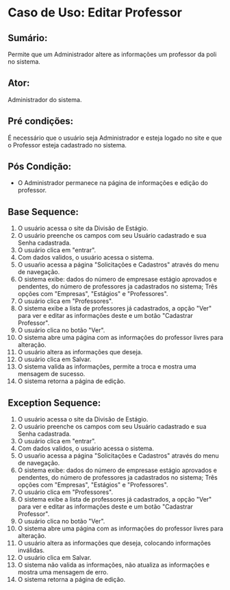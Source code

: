 # Caso de Uso: Editar Professor

## Sumário: 
Permite que um Administrador altere as informações um professor da poli no sistema.

## Ator:
Administrador do sistema.

## Pré condições:
É necessário que o usuário seja Administrador e esteja logado no site e que o Professor esteja cadastrado no sistema.

## Pós Condição:
* O Administrador permanece na página de informações e edição do professor.

## Base Sequence:
1. O usuário acessa o site da Divisão de Estágio.
2. O usuário preenche os campos com seu Usuário cadastrado e sua Senha cadastrada.
3. O usuário clica em "entrar".
4. Com dados validos, o usuário acessa o sistema.
5. O usuaŕio acessa a página "Solicitações e Cadastros" através do menu de navegação.
6. O sistema exibe: dados do número de empresase estágio aprovados e pendentes, do número de professores ja cadastrados no sistema; Três opções com "Empresas", "Estágios" e "Professores".
7. O usuário clica em "Professores".
8. O sistema exibe a lista de professores já cadastrados, a opção "Ver" para ver e editar as informações deste e um botão "Cadastrar Professor".
9. O usuário clica no botão "Ver".
10. O sistema abre uma página com as informações do professor livres para alteração.
11. O usuário altera as informações que deseja.
12. O usuário clica em Salvar.
13. O sistema valida as informações, permite a troca e mostra uma mensagem de sucesso.
14. O sistema retorna a página de edição.
## Exception Sequence:
1. O usuário acessa o site da Divisão de Estágio.
2. O usuário preenche os campos com seu Usuário cadastrado e sua Senha cadastrada.
3. O usuário clica em "entrar".
4. Com dados validos, o usuário acessa o sistema.
5. O usuaŕio acessa a página "Solicitações e Cadastros" através do menu de navegação.
6. O sistema exibe: dados do número de empresase estágio aprovados e pendentes, do número de professores ja cadastrados no sistema; Três opções com "Empresas", "Estágios" e "Professores".
7. O usuário clica em "Professores".
8. O sistema exibe a lista de professores já cadastrados, a opção "Ver" para ver e editar as informações deste e um botão "Cadastrar Professor".
9. O usuário clica no botão "Ver".
10. O sistema abre uma página com as informações do professor livres para alteração.
11. O usuário altera as informações que deseja, colocando informações inválidas.
12. O usuário clica em Salvar.
13. O sistema não valida as informações, não atualiza as informações e mostra uma mensagem de erro.
14. O sistema retorna a página de edição.